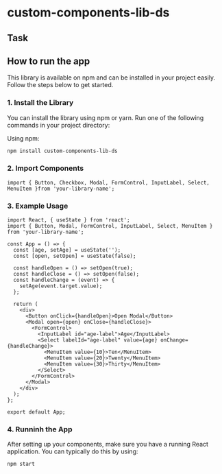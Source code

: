 # custom-components-lib-ds

## Task

## How to run the app

This library is available on npm and can be installed in your project easily. Follow the steps below to get started.

### 1. Install the Library

You can install the library using npm or yarn. Run one of the following commands in your project directory:

Using npm:

```bash
npm install custom-components-lib-ds
```

### 2. Import Components

```
import { Button, Checkbox, Modal, FormControl, InputLabel, Select, MenuItem }from 'your-library-name';
```

### 3. Example Usage

```
import React, { useState } from 'react';
import { Button, Modal, FormControl, InputLabel, Select, MenuItem } from 'your-library-name';

const App = () => {
  const [age, setAge] = useState('');
  const [open, setOpen] = useState(false);

  const handleOpen = () => setOpen(true);
  const handleClose = () => setOpen(false);
  const handleChange = (event) => {
    setAge(event.target.value);
  };

  return (
    <div>
      <Button onClick={handleOpen}>Open Modal</Button>
      <Modal open={open} onClose={handleClose}>
        <FormControl>
          <InputLabel id="age-label">Age</InputLabel>
          <Select labelId="age-label" value={age} onChange={handleChange}>
            <MenuItem value={10}>Ten</MenuItem>
            <MenuItem value={20}>Twenty</MenuItem>
            <MenuItem value={30}>Thirty</MenuItem>
          </Select>
        </FormControl>
      </Modal>
    </div>
  );
};

export default App;
```

### 4. Runninh the App

After setting up your components, make sure you have a running React application. You can typically do this by using:

```bash
npm start
```
